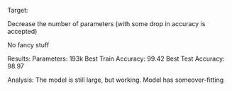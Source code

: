 
Target:

Decrease the number of parameters (with some drop in accuracy is accepted)
<p>No fancy stuff
<p>Results:
Parameters: 193k
Best Train Accuracy: 99.42
Best Test Accuracy: 98.97
<p>Analysis:
The model is still large, but working. 
Model has someover-fitting
